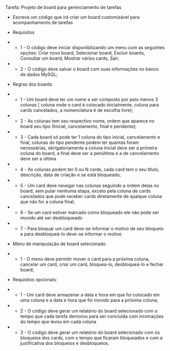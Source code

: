 Tarefa: Projeto de board para gerenciamento de tarefas

* Escreva um código que irá criar um board customizável para acompanhamento de tarefas

* Requisitos
* * 1 - O código deve iniciar disponibilizando um menu com as seguintes opções: Criar novo board, Selecionar board, Excluir boards, Consultar um board, Mostrar vários cards, Sair;
* * 2 - O código deve salvar o board com suas informações no banco de dados MySQL;

* Regras dos boards
* * 1 - Um board deve ter um nome e ser composto por pelo menos 3 colunas [ coluna onde o card é colocado inicialmente, coluna para cards cancelados, a nomenclatura é de escolha livre);
* * 2 - As colunas tem seu respectivo nome, ordem que aparece no board seu tipo (Inicial, cancelamento, final e pendente);
* * 3 - Cada board só pode ter 1 coluna do tipo inicial, cancelamento e final, colunas do tipo pendente podem ter quantas foram necessárias, obrigatoriamente a coluna inicial deve ser a primeira coluna do board, a final deve ser a penúltima e a de cancelamento deve ser a última
* * 4 - As colunas podem ter 0 ou N csrds, cada card tem o seu título, descrição, data de criação e se está bloqueado;
* * 5 - Um card deve navegar nas colunas seguindo a ordem delas no board, sem pular nenhuma etapa, exceto pela coluna de cards cancelados que pode receber cards diretamente de qualque coluna que não for a coluna final;
* * 6 - Se um card estiver marcado como bloqueado ele não pode ser movido até ser desbloqueado
* * 7 - Para bloquar um card deve-se informar o motivo de seu bloqueio e para desbloqueá-lo deve-se informar o motivo

* Menu de manipulação de board selecionado

* * 1 - O menu deve permitir mover o card para a próxima coluna, cancelar um card, criar um card, bloquea-lo, desbloqueá-lo e fechar board;

* Requisitos opcionais:

* * 1 - Um card deve armazenar a data e hora em que foi colocado em uma coluna e a data e hora que foi movido para a próxima coluna;
* * 2 - O código deve gerar um relatório do board selecionado com o tempo que cada tarefa demorou para ser concluída com inromações do tempo que levou em cada coluna
* * 3 - O código deve gerar um relatório do board selecionado com os bloqueios dos cards, com o tempo que ficaram bloqueados e com a justificativa dos bloqueios e desbloqueios.
